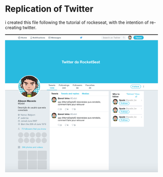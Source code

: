 # Replication of Twitter

i created this file following the tutorial of rockeseat,
with the intention of re-creating twitter.

<img src="/images/demo/demo.png">
